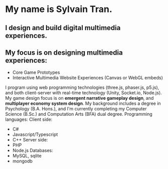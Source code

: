# My name is Sylvain Tran.
## I design and build digital multimedia experiences.
## My focus is on designing multimedia experiences:
- Core Game Prototypes
- Interactive Multimedia Website Experiences (Canvas or WebGL embeds)

I program using web programming technologies (three.js, phaser.js, p5.js), and both client-server with real-time technology (Unity, Socket.io, Node.js). 
My game design focus is on **emergent narrative gameplay design**, and **multiplayer economy system design**.
My background includes a degree in Psychology (B.A. Hons.), and I'm currently completing my Computer Science (B.Sc.) and Computation Arts (BFA) dual degree.
Programming languages:
Client side:
- C#
- Javascript/Typescript
- C++
Server side:
- PHP
- Node.js
Databases:
- MySQL, sqlite
- mongodb
